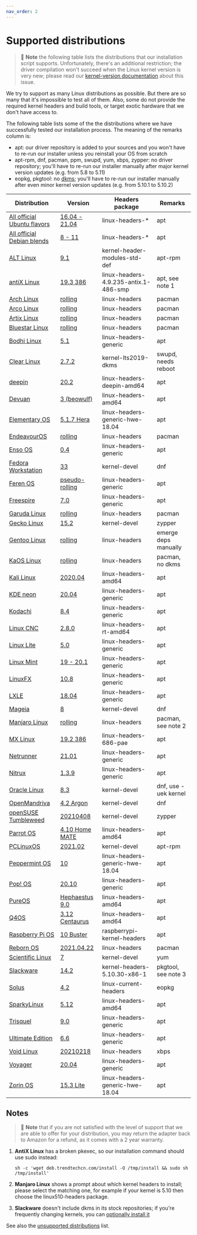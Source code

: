 ```yaml
---
nav_order: 2
---
```


# Supported distributions

> 📝 **Note** the following table lists the distributions that our installation script supports. Unfortunately, there's an additional restriction; the driver compilation won't succeed when the Linux kernel version is very new; please read our [kernel-version documentation](../troubleshooting/kernel-version/) about this issue.

We try to support as many Linux distributions as possible. But there are so many that it's impossible to test all of them. Also, some do not provide the required kernel headers and build tools, or target exotic hardware that we don't have access to.

The following table lists some of the the distributions where we have successfully tested our installation process. The meaning of the remarks column is:

* apt: our driver repository is added to your sources and you won't have to re-run our installer unless you reinstall your OS from scratch
* apt-rpm, dnf, pacman, ppm, swupd, yum, xbps, zypper: no driver repository; you'll have to re-run our installer manually after major kernel version updates (e.g. from 5.8 to 5.11)
* eopkg, pkgtool: no [dkms](https://en.wikipedia.org/wiki/Dynamic_Kernel_Module_Support); you'll have to re-run our installer manually after even minor kernel version updates (e.g. from 5.10.1 to 5.10.2)

| Distribution | Version | Headers package | Remarks |
|---|---|---|---|
| [All official Ubuntu flavors](https://wiki.ubuntu.com/UbuntuFlavors) | [16.04 - 21.04](https://ubuntu.com/download) | linux-headers-* | apt |
| [All official Debian blends](https://www.debian.org/blends) | [8 - 11](https://www.debian.org/distrib) | linux-headers-* | apt |
| [ALT Linux](http://en.altlinux.org) | [9.1](https://mirror.yandex.ru/altlinux/p9/images/server/x86_64/alt-server-9.1-x86_64.iso) | kernel-header-modules-std-def | apt-rpm |
| [antiX Linux](https://antixlinux.com) | [19.3 386](http://ftp.ntua.gr/pub/linux/mxlinux-iso/ANTIX/Final/antiX-19/antiX-19.3_386-full.iso) | linux-headers-4.9.235-antix.1-486-smp | apt, see note 1 |
| [Arch Linux](https://archlinux.org) | [rolling](https://archlinux.org/download) | linux-headers | pacman |
| [Arco Linux](https://arcolinux.com) | [rolling](https://kumisystems.dl.sourceforge.net/project/arcolinux/ArcoLinux/arcolinux-v21.03.11-x86_64.iso) | linux-headers | pacman |
| [Artix Linux](https://artixlinux.org/download.php) | [rolling](http://ftp.ntua.gr/pub/linux/artix-iso/artix-cinnamon-openrc-20210101-x86_64.iso) | linux-headers | pacman |
| [Bluestar Linux](https://sourceforge.net/projects/bluestarlinux) | [rolling](https://kumisystems.dl.sourceforge.net/project/bluestarlinux/distro/bluestar-linux-5.11.15-2021.04.19-x86_64.iso) | linux-headers | pacman |
| [Bodhi Linux](https://www.bodhilinux.com) | [5.1](https://netix.dl.sourceforge.net/project/bodhilinux/5.1.0/bodhi-5.1.0-64.iso) | linux-headers-generic | apt |
| [Clear Linux](https://clearlinux.org) | [2.7.2](https://cdn.download.clearlinux.org/releases/34500/clear/clear-34500-live-desktop.iso) | kernel-lts2019-dkms | swupd, needs reboot |
| [deepin](https://www.deepin.org) | [20.2](http://cdimage.deepin.com/releases/20.2/deepin-desktop-community-20.2-amd64.iso) | linux-headers-deepin-amd64 | apt |
| [Devuan](https://devuan.org) | [3 (beowulf)](http://merlin.fit.vutbr.cz/mirrors/devuan-cd/devuan_beowulf/desktop-live/devuan_beowulf_3.1.1_amd64_desktop-live.iso) | linux-headers-amd64 | apt |
| [Elementary OS](https://elementary.io) | [5.1.7 Hera](https://ams3.dl.elementary.io/download/MTYwMjU2Nzg4NA==/elementaryos-5.1-stable.20200814.iso) | linux-headers-generic-hwe-18.04 | apt |
| [EndeavourOS](https://endeavouros.com) | [rolling](https://deac-riga.dl.sourceforge.net/project/garuda-linux/xfce/210406/garuda-xfce-linux-lts-210406.iso) | linux-headers | pacman |
| [Enso OS](https://www.enso-os.site) | [0.4](https://deac-riga.dl.sourceforge.net/project/enso-os/Enso-0.4/Enso-0.4.iso) | linux-headers-generic | apt |
| [Fedora Workstation](https://getfedora.org) | [33](https://download.fedoraproject.org/pub/fedora/linux/releases/33/Workstation/x86_64/iso/Fedora-Workstation-Live-x86_64-33-1.2.iso) | kernel-devel | dnf |
| [Feren OS](https://ferenos.weebly.com) | [pseudo-rolling](https://altushost-swe.dl.sourceforge.net/project/ferenoslinux/Feren-OS-standarddt.iso) | linux-headers-generic | apt |
| [Freespire](https://www.freespire.net) | [7.0](https://distro.ibiblio.org/blacklab/freespire/7/freespire-7.iso) | linux-headers-generic | apt |
| [Garuda Linux](https://garudalinux.org) | [rolling](https://saimei.ftp.acc.umu.se/mirror/endeavouros/iso/endeavouros-2021.04.17-x86_64.iso) | linux-headers | pacman |
| [Gecko Linux](https://sourceforge.net/projects/geckolinux) | [15.2](https://deac-fra.dl.sourceforge.net/project/geckolinux/Static/152.210223/GeckoLinux_STATIC_XFCE.x86_64-152.210223.0.iso) | kernel-devel | zypper |
| [Gentoo Linux](https://www.gentoo.org) | [rolling](https://deac-riga.dl.sourceforge.net/project/osboxes/v/vb/22-Gn-t/201910/CLI/Gnt2019.10-CLI-VB-64bit.7z) | linux-headers | emerge deps manually |
| [KaOS Linux](https://kaosx.us) | [rolling](https://deac-fra.dl.sourceforge.net/project/kaosx/ISO/KaOS-2021.03-x86_64.iso) | linux-headers | pacman, no dkms |
| [Kali Linux](https://www.kali.org) | [2020.04](http://cdimage.kali.org/kali-2020.4/kali-linux-2020.4-live-amd64.iso) | linux-headers-amd64 | apt |
| [KDE neon](https://neon.kde.org) | [20.04](http://www-ftp.lip6.fr/pub/X11/kde-applicationdata/neon/images/user/20201001-0946/neon-user-20201001-0946.iso) | linux-headers-generic | apt |
| [Kodachi](https://www.digi77.com/linux-kodachi) | [8.4](https://deac-ams.dl.sourceforge.net/project/linuxkodachi/kodachi-8.4-64.iso) | linux-headers-generic | apt |
| [Linux CNC](https://linuxcnc.org) | [2.8.0](http://www.linuxcnc.org/iso/linuxcnc-2.8.0-buster.iso) | linux-headers-rt-amd64 | apt |
| [Linux Lite](https://www.linuxliteos.com) | [5.0](https://dotsrc.dl.osdn.net/osdn/storage/g/l/li/linuxlite/5.0/linux-lite-5.0-64bit.iso) | linux-headers-generic | apt |
| [Linux Mint](https://www.linuxmint.com) | [19 - 20.1](https://www.linuxmint.com/download_all.php) | linux-headers-generic | apt |
| [LinuxFX](https://www.linuxfx.org) | [10.8](https://deac-riga.dl.sourceforge.net/project/linuxfxdevil/linuxfx-10.8.1.106-plasma-w10.iso) | linux-headers-generic | apt |
| [LXLE](https://www.linuxfx.org) | [18.04](https://kumisystems.dl.sourceforge.net/project/lxle/Final/OS/18.04.3-32/lxle-18043-32.iso) | linux-headers-generic | apt |
| [Mageia](https://www.mageia.org) | [8](https://mirror.tuxinator.org/mageia/iso/8/Mageia-8-Live-Xfce-i586/Mageia-8-Live-Xfce-i586.iso) | kernel-devel | dnf |
| [Manjaro Linux](https://manjaro.org) | [rolling](https://download.manjaro.org/xfce/21.0.1/manjaro-xfce-21.0.1-210410-linux510.iso) | linux-headers | pacman, see note 2 |
| [MX Linux](https://mxlinux.org) | [19.2 386](https://jztkft.dl.sourceforge.net/project/mx-linux/Final/MX-19.2_386.iso) | linux-headers-686-pae | apt |
| [Netrunner](https://www.netrunner.com) | [21.01](https://kumisystems.dl.sourceforge.net/project/netrunneros/netrunner-desktop/netrunner-2101/netrunner-desktop-2101-64bit.iso) | linux-headers-generic | apt |
| [Nitrux](https://nxos.org) | [1.3.9](https://jztkft.dl.sourceforge.net/project/nitruxos/Release/nitrux-minimal-release-amd64_2021.03.30.iso) | linux-headers-generic | apt |
| [Oracle Linux](https://www.oracle.com/linux) | [8.3](https://yum.oracle.com/ISOS/OracleLinux/OL8/u3/x86_64/OracleLinux-R8-U3-x86_64-dvd.iso) | kernel-devel | dnf, use -uek kernel |
| [OpenMandriva](https://www.openmandriva.org) | [4.2 Argon](https://sourceforge.net/projects/openmandriva/files/release/4.2/Final/OpenMandrivaLx.4.2-plasma.x86_64.iso/download) | kernel-devel | dnf |
| [openSUSE Tumbleweed](https://www.opensuse.org) | [20210408](https://download.opensuse.org/tumbleweed/iso/openSUSE-Tumbleweed-DVD-x86_64-Current.iso) | kernel-devel | zypper |
| [Parrot OS](https://parrotlinux.org) | [4.10 Home MATE](https://ftp.cc.uoc.gr/mirrors/linux/parrot/iso/4.10/Parrot-home-4.10_amd64.iso) | linux-headers-amd64 | apt |
| [PCLinuxOS](https://www.pclinuxos.com) | [2021.02](http://ftp.cc.uoc.gr/mirrors/linux/pclinuxos/pclinuxos/live-cd/64bit/pclinuxos64-MATE-2021.02.iso) | kernel-devel | apt-rpm |
| [Peppermint OS](https://peppermintos.com) | [10](https://github.com/peppermintos/Peppermint-10/releases/download/10_20191210/Peppermint-10-20191210-i386.iso) | linux-headers-generic-hwe-18.04 | apt |
| [Pop! OS](https://pop.system76.com) | [20.10](https://pop-iso.sfo2.cdn.digitaloceanspaces.com/20.10/amd64/intel/14/pop-os_20.10_amd64_intel_14.iso) | linux-headers-generic | apt |
| [PureOS](https://pureos.net) | [Hephaestus 9.0](https://downloads.pureos.net/amber/live/gnome/2020-08-06/pureos-9.0-gnome-live_20200806-amd64.hybrid.iso) | linux-headers-amd64 | apt |
| [Q4OS](https://q4os.org) | [3.12 Centaurus](https://jztkft.dl.sourceforge.net/project/q4os/stable/q4os-3.12-x64.r4.iso) | linux-headers-amd64 | apt |
| [Raspberry Pi OS](https://www.raspberrypi.org) | [10 Buster](https://downloads.raspberrypi.org/raspios_full_armhf/images/raspios_full_armhf-2021-03-25/2021-03-04-raspios-buster-armhf-full.zip) | raspberrypi-kernel-headers | apt |
| [Reborn OS](https://rebornos.org) | [2021.04.22](https://master.dl.sourceforge.net/project/rebornos/RebornOS-2021.04.22-x86_64.iso?viasf=1) | linux-headers | pacman |
| [Scientific Linux](https://scientificlinux.org) | [7](http://ftp.scientificlinux.org/linux/scientific/7x/x86_64/iso/SL-79-x86_64-2020-10-17-LiveCD.iso) | kernel-devel | yum |
| [Slackware](https://www.slackware.com) | [14.2](https://slackware.nl/slackware/slackware-live/slackware64-14.2-live/slackware64-live-14.2.iso) | kernel-headers-5.10.30-x86-1 | pkgtool, see note 3 |
| [Solus](https://getsol.us) | [4.2](https://mirrors.rit.edu/solus/images/4.2/Solus-4.2-Budgie.iso) | linux-current-headers | eopkg |
| [SparkyLinux](https://sparkylinux.org) | [5.12](https://vorboss.dl.sourceforge.net/project/sparkylinux/lxqt/sparkylinux-5.12-x86_64-lxqt.iso) | linux-headers-amd64 | apt |
| [Trisquel](https://trisquel.info) | [9.0](https://mirror.linux.pizza/trisquel/images//trisquel-mini_9.0_amd64.iso) | linux-headers-generic | apt |
| [Ultimate Edition](http://ultimateedition.info) | [6.6](https://kumisystems.dl.sourceforge.net/project/ultimateedition/ultimate-edition-6.6-x64-gamers-xfce.iso) | linux-headers-generic | apt |
| [Void Linux](https://voidlinux.org) | [20210218](https://alpha.de.repo.voidlinux.org/live/current/void-live-x86_64-20210218-enlightenment.iso) | linux-headers | xbps |
| [Voyager](https://voyagerlive.org) | [20.04](https://netix.dl.sourceforge.net/project/voyagerlive/Voyager-20.04.2-LTS-amd64.iso) | linux-headers-generic | apt |
| [Zorin OS](https://zorinos.com) | [15.3 Lite](https://netix.dl.sourceforge.net/project/zorin-os/15/Zorin-OS-15.3-Lite-64-bit.iso) | linux-headers-generic-hwe-18.04 | apt |

## Notes

> 📝 **Note** that if you are not satisfied with the level of support that we are able to offer for your distribution, you may return the adapter back to Amazon for a refund, as it comes with a 2 year warranty.

1. **AntiX Linux** has a broken pkexec, so our installation command should use sudo instead:

    ```shell
    sh -c 'wget deb.trendtechcn.com/install -O /tmp/install && sudo sh /tmp/install'
    ```

2. **Manjaro Linux** shows a prompt about which kernel headers to install; please select the matching one, for example if your kernel is 5.10 then choose the linux510-headers package.

3. **Slackware** doesn't include dkms in its stock repositories; if you're frequently changing kernels, you can [optionally install it](https://slackware.pkgs.org/current/slackers/dkms-2.8.4-x86_64-1cf.txz.html)

See also the [unsupported distributions](../unsupported-distributions/) list.

